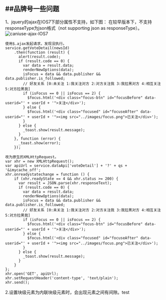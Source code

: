 ##品牌号一些问题
-----------
1、jquery的ajax在IOS7下部分属性不支持，如下图：
在较早版本下，不支持responseType为json格式（not supporting json as responseType）。
![caniuse-ajax-IOS7](http://i.imgur.com/qkIo4f3.png)

	使用$.ajax发起请求，发现没执行。
    service.getVoteDetail(newsId)
	    .then(function (result) {
	      alert(result.code);
	      if (result.code == 0) {
	        var data = result.data;
	        renderNewOptions(data);
	        isFocus = data && data.publisher && data.publisher.is_followed;
	        // 好友关系 [0:未关注 1:我关注对方 2:对方关注我 3:我拉黑对方 4:相互关注 5:对方拉黑我]
	        if (isFocus == 0 || isFocus == 2) {
	          $focus.html('<div class="focus-btn" id="focusBefore" data-userid="' + userId + '">关注</div>');
	        } else {
	          $focus.html('<div class="focused" id="focuseAfter" data-userid="' + userId + '"><img src="../images/focus.png">已关注</div>');
	        }
	      } else {
	        _toast.show(result.message);
	      }
	    }, function (error) {
	      _toast.show(error);
	    });

	改为原生的XMLHttpRequest。
    var xhr = new XMLHttpRequest();
	var apiUrl = service.dataApi['voteDetail'] + '?' + qs + '&imycache_off';
	xhr.onreadystatechange = function () {
	    if (xhr.readyState == 4 && xhr.status >= 200) {
	      var result = JSON.parse(xhr.responseText);
	      if (result.code == 0) {
	        var data = result.data;
	        renderNewOptions(data);
	        isFocus = data && data.publisher && data.publisher.is_followed;
	        // 好友关系 [0:未关注 1:我关注对方 2:对方关注我 3:我拉黑对方 4:相互关注 5:对方拉黑我]
	        if (isFocus == 0 || isFocus == 2) {
	          $focus.html('<div class="focus-btn" id="focusBefore" data-userid="' + userId + '">关注</div>');
	        } else {
	          $focus.html('<div class="focused" id="focuseAfter" data-userid="' + userId + '"><img src="../images/focus.png">已关注</div>');
	        }
	      } else {
	        _toast.show(result.message);
	      }
	    }
	};
	xhr.open('GET', apiUrl);
	xhr.setRequestHeader('content-type', 'text/plain');
	xhr.send();


2.设置块级元素为内联块级元素时，会出现元素之间有间隙。test



